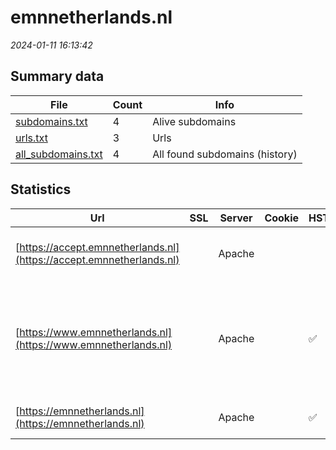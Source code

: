 # emnnetherlands.nl
*2024-01-11 16:13:42*
## Summary data
| File       | Count | Info |
|------------|-------|------|
|[subdomains.txt](/data/emnnetherlands.nl/subdomains.txt)|4|Alive subdomains|
|[urls.txt](/data/emnnetherlands.nl/urls.txt)|3|Urls|
|[all_subdomains.txt](/data/emnnetherlands.nl/all_subdomains.txt)|4|All found subdomains (history)|
## Statistics
| Url | SSL | Server | Cookie | HSTS | CSP | XFO | XXP | RP | Tech |Title |
|------------|-------|------|------|------|------|------|------|------|------|------|
|[https://accept.emnnetherlands.nl](https://accept.emnnetherlands.nl)| |Apache| | | | | | 3:white_check_mark: |Apache HTTP Server Basic|401 Unauthorized|
|[https://www.emnnetherlands.nl](https://www.emnnetherlands.nl)| |Apache| |:white_check_mark: | 1:white_check_mark: | | 3:white_check_mark: |Apache HTTP Server Drupal:9 HSTS OWL Carousel PHP jQuery|EMN Nederland|
|[https://emnnetherlands.nl](https://emnnetherlands.nl)| |Apache| |:white_check_mark: | 1:white_check_mark: | | 3:white_check_mark: |Apache HTTP Server|301 Moved Perman...|